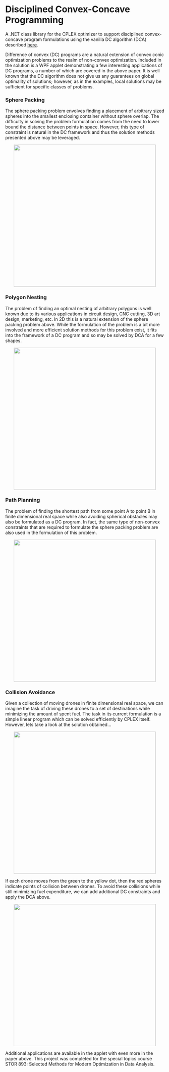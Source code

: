 # Disciplined Convex-Concave Programming
A .NET class library for the CPLEX optimizer to support disciplined convex-concave program formulations using the vanilla DC algorithm (DCA) described [here](https://arxiv.org/abs/1604.02639).

Difference of convex (DC) programs are a natural extension of convex conic optimization problems to the realm of non-convex optimization. Included in the solution is a WPF applet demonstrating a few interesting applications of DC programs, a number of which are covered in the above paper. It is well known that the DC algorithm does not give us any guarantees on global optimality of solutions; however, as in the examples, local solutions may be sufficient for specific classes of problems.

### Sphere Packing

The sphere packing problem envolves finding a placement of arbitrary sized spheres into the smallest enclosing container without sphere overlap. The difficulty in solving the problem formulation comes from the need to lower bound the distance between points in space. However, this type of constraint is natural in the DC framework and thus the solution methods presented above may be leveraged.

<p align="center" ><img src="https://user-images.githubusercontent.com/26099083/97809185-76655c80-1c39-11eb-8c9b-553559985687.PNG" width="450"></p>

### Polygon Nesting

The problem of finding an optimal nesting of arbitrary polygons is well known due to its various applications in circuit design, CNC cutting, 3D art design, marketing, etc. In 2D this is a natural extension of the sphere packing problem above. While the formulation of the problem is a bit more involved and more efficient solution methods for this problem exist, it fits into the framework of a DC program and so may be solved by DCA for a few shapes.

<p align="center"><img src="https://user-images.githubusercontent.com/26099083/97809654-250a9c80-1c3c-11eb-9e1f-e4e8952406f6.PNG" width="450"></p>

### Path Planning

The problem of finding the shortest path from some point A to point B in finite dimensional real space while also avoiding spherical obstacles may also be formulated as a DC program. In fact, the same type of non-convex constraints that are required to formulate the sphere packing problem are also used in the formulation of this problem.

<p align="center"><img src="https://user-images.githubusercontent.com/26099083/97809820-6485b880-1c3d-11eb-80e7-50a5bec43c4d.PNG" width="450"></p>

### Collision Avoidance

Given a collection of moving drones in finite dimensional real space, we can imagine the task of driving these drones to a set of destinations while minimizing the amount of spent fuel. The task in its current formulation is a simple linear program which can be solved efficiently by CPLEX itself. However, lets take a look at the solution obtained...

<p align="center"><img src="https://user-images.githubusercontent.com/26099083/97809963-7ae04400-1c3e-11eb-9285-f5520dfbea13.PNG" width="450"></p>

If each drone moves from the green to the yellow dot, then the red spheres indicate points of collision between drones. To avoid these collisions while still minimizing fuel expenditure, we can add additional DC constraints and apply the DCA above.

<p align="center"><img src="https://user-images.githubusercontent.com/26099083/97810038-0528a800-1c3f-11eb-97e7-9406072c451d.PNG" width="450"></p>

Additional applications are available in the applet with even more in the paper above. This project was completed for the special topics course STOR 893: Selected Methods for Modern Optimization in Data Analysis.
